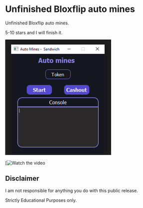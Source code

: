 # Unfinished Bloxflip auto mines


Unfinished Bloxflip auto mines.

5-10 stars and I will finish it.

![Screenshot](preview.png)

[![Watch the video]([https://streamable.com/jxc3m3](https://streamable.com/jxc3m3))

## Disclaimer
I am not responsible for anything you do with this public release.

Strictly Educational Purposes only.
